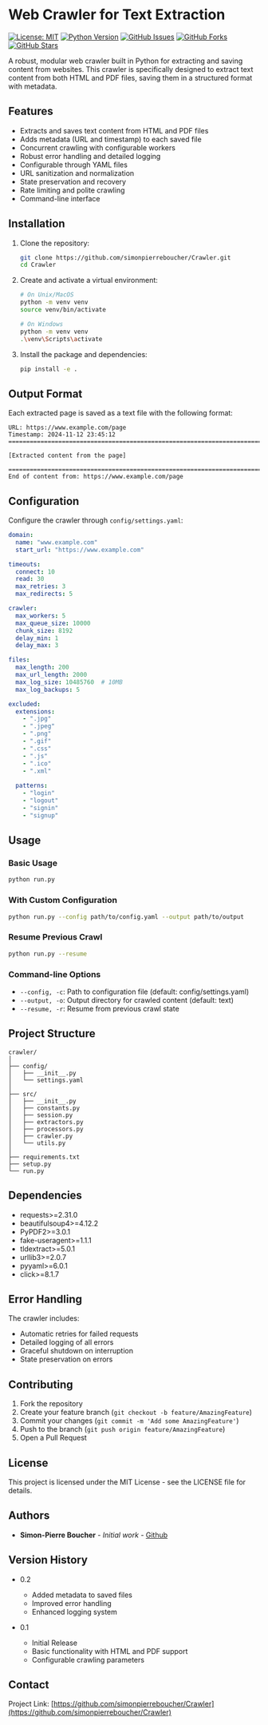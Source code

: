 # Web Crawler for Text Extraction
[![License: MIT](https://img.shields.io/badge/License-MIT-yellow.svg)](https://opensource.org/licenses/MIT)
[![Python Version](https://img.shields.io/badge/python-3.7%2B-blue.svg)](https://www.python.org/downloads/)
[![GitHub Issues](https://img.shields.io/github/issues/simonpierreboucher/llm-generate-function)](https://github.com/simonpierreboucher/llm-generate-function/issues)
[![GitHub Forks](https://img.shields.io/github/forks/simonpierreboucher/llm-generate-function)](https://github.com/simonpierreboucher/llm-generate-function/network)
[![GitHub Stars](https://img.shields.io/github/stars/simonpierreboucher/llm-generate-function)](https://github.com/simonpierreboucher/llm-generate-function/stargazers)

A robust, modular web crawler built in Python for extracting and saving content from websites. This crawler is specifically designed to extract text content from both HTML and PDF files, saving them in a structured format with metadata.

## Features

- Extracts and saves text content from HTML and PDF files
- Adds metadata (URL and timestamp) to each saved file
- Concurrent crawling with configurable workers
- Robust error handling and detailed logging
- Configurable through YAML files
- URL sanitization and normalization
- State preservation and recovery
- Rate limiting and polite crawling
- Command-line interface

## Installation

1. Clone the repository:
   ```bash
   git clone https://github.com/simonpierreboucher/Crawler.git
   cd Crawler
   ```

2. Create and activate a virtual environment:
   ```bash
   # On Unix/MacOS
   python -m venv venv
   source venv/bin/activate

   # On Windows
   python -m venv venv
   .\venv\Scripts\activate
   ```

3. Install the package and dependencies:
   ```bash
   pip install -e .
   ```

## Output Format

Each extracted page is saved as a text file with the following format:

```text
URL: https://www.example.com/page
Timestamp: 2024-11-12 23:45:12
====================================================================================================

[Extracted content from the page]

====================================================================================================
End of content from: https://www.example.com/page
```

## Configuration

Configure the crawler through `config/settings.yaml`:

```yaml
domain:
  name: "www.example.com"
  start_url: "https://www.example.com"

timeouts:
  connect: 10
  read: 30
  max_retries: 3
  max_redirects: 5

crawler:
  max_workers: 5
  max_queue_size: 10000
  chunk_size: 8192
  delay_min: 1
  delay_max: 3

files:
  max_length: 200
  max_url_length: 2000
  max_log_size: 10485760  # 10MB
  max_log_backups: 5

excluded:
  extensions:
    - ".jpg"
    - ".jpeg"
    - ".png"
    - ".gif"
    - ".css"
    - ".js"
    - ".ico"
    - ".xml"
  
  patterns:
    - "login"
    - "logout"
    - "signin"
    - "signup"
```

## Usage

### Basic Usage

```bash
python run.py
```

### With Custom Configuration

```bash
python run.py --config path/to/config.yaml --output path/to/output
```

### Resume Previous Crawl

```bash
python run.py --resume
```

### Command-line Options

- `--config, -c`: Path to configuration file (default: config/settings.yaml)
- `--output, -o`: Output directory for crawled content (default: text)
- `--resume, -r`: Resume from previous crawl state

## Project Structure

```
crawler/
│
├── config/
│   ├── __init__.py
│   └── settings.yaml
│
├── src/
│   ├── __init__.py
│   ├── constants.py
│   ├── session.py
│   ├── extractors.py
│   ├── processors.py
│   ├── crawler.py
│   └── utils.py
│
├── requirements.txt
├── setup.py
└── run.py
```

## Dependencies

- requests>=2.31.0
- beautifulsoup4>=4.12.2
- PyPDF2>=3.0.1
- fake-useragent>=1.1.1
- tldextract>=5.0.1
- urllib3>=2.0.7
- pyyaml>=6.0.1
- click>=8.1.7

## Error Handling

The crawler includes:
- Automatic retries for failed requests
- Detailed logging of all errors
- Graceful shutdown on interruption
- State preservation on errors

## Contributing

1. Fork the repository
2. Create your feature branch (`git checkout -b feature/AmazingFeature`)
3. Commit your changes (`git commit -m 'Add some AmazingFeature'`)
4. Push to the branch (`git push origin feature/AmazingFeature`)
5. Open a Pull Request

## License

This project is licensed under the MIT License - see the LICENSE file for details.

## Authors

- **Simon-Pierre Boucher** - *Initial work* - [Github](https://github.com/simonpierreboucher)

## Version History

* 0.2
    * Added metadata to saved files
    * Improved error handling
    * Enhanced logging system

* 0.1
    * Initial Release
    * Basic functionality with HTML and PDF support
    * Configurable crawling parameters

## Contact

Project Link: [https://github.com/simonpierreboucher/Crawler](https://github.com/simonpierreboucher/Crawler)
